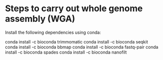 # Steps to carry out whole genome assembly (WGA)

Install the following dependencies using conda:

  conda install -c bioconda trimmomatic
  conda install -c bioconda seqkit 
  conda install -c bioconda bbmap
  conda install -c bioconda fastq-pair
  conda install -c bioconda spades
  conda install -c bioconda nanofilt




